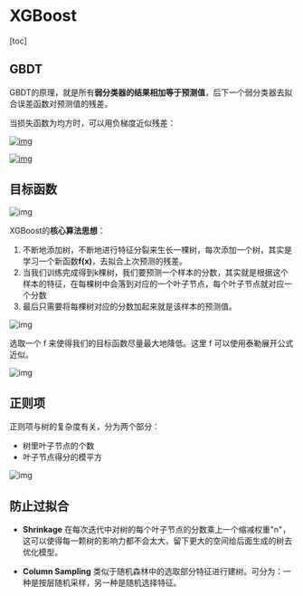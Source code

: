 # XGBoost

[toc]

## GBDT

GBDT的原理，就是所有**弱分类器的结果相加等于预测值**，后下一个弱分类器去拟合误差函数对预测值的残差。

当损失函数为均方时，可以用负梯度近似残差：

[![img](https://camo.githubusercontent.com/117ab1cc778f54c47fc46affd3c9628214929234/68747470733a2f2f6a756c796564752d696d672e6f73732d636e2d6265696a696e672e616c6979756e63732e636f6d2f717565736261736536343135353231343936323033343934343633382e676966)](https://camo.githubusercontent.com/117ab1cc778f54c47fc46affd3c9628214929234/68747470733a2f2f6a756c796564752d696d672e6f73732d636e2d6265696a696e672e616c6979756e63732e636f6d2f717565736261736536343135353231343936323033343934343633382e676966)

[![img](https://camo.githubusercontent.com/8fc85508bff8e559f631ffa4a2816876ce6f4f43/68747470733a2f2f6a756c796564752d696d672e6f73732d636e2d6265696a696e672e616c6979756e63732e636f6d2f717565736261736536343135353231343936323431363637303937332e676966)](https://camo.githubusercontent.com/8fc85508bff8e559f631ffa4a2816876ce6f4f43/68747470733a2f2f6a756c796564752d696d672e6f73732d636e2d6265696a696e672e616c6979756e63732e636f6d2f717565736261736536343135353231343936323431363637303937332e676966)

## 目标函数

![img](https://julyedu-img.oss-cn-beijing.aliyuncs.com/quesbase64153438580139159593.png)

XGBoost的**核心算法思想**：

1. 不断地添加树，不断地进行特征分裂来生长一棵树，每次添加一个树，其实是学习一个新函数**f(x)**，去拟合上次预测的残差。
2. 当我们训练完成得到k棵树，我们要预测一个样本的分数，其实就是根据这个样本的特征，在每棵树中会落到对应的一个叶子节点，每个叶子节点就对应一个分数
3. 最后只需要将每棵树对应的分数加起来就是该样本的预测值。

![img](https://julyedu-img.oss-cn-beijing.aliyuncs.com/quesbase64153438657261833493.png)

选取一个 f 来使得我们的目标函数尽量最大地降低。这里 f 可以使用泰勒展开公式近似。

![img](https://julyedu-img.oss-cn-beijing.aliyuncs.com/quesbase6415343865867530120.png)

## 正则项

正则项与树的复杂度有关，分为两个部分：

* 树里叶子节点的个数
* 叶子节点得分的模平方

![img](https://img-blog.csdnimg.cn/20190225115350935.png)

## 防止过拟合

* **Shrinkage** 在每次迭代中对树的每个叶子节点的分数乘上一个缩减权重"n"，这可以使得每一颗树的影响力都不会太大，留下更大的空间给后面生成的树去优化模型。

* **Column Sampling** 类似于随机森林中的选取部分特征进行建树。可分为：一种是按层随机采样，另一种是随机选择特征。

  

